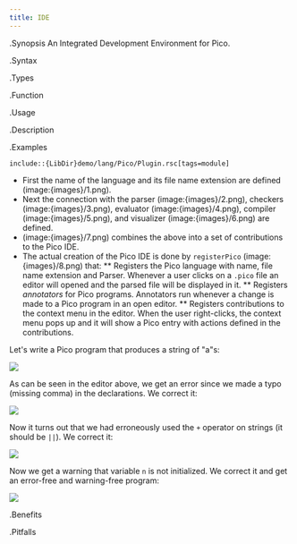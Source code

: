 ```yaml
---
title: IDE
---
```


.Synopsis
An Integrated Development Environment for Pico.

.Syntax

.Types

.Function
       
.Usage

.Description

.Examples
```rascal
include::{LibDir}demo/lang/Pico/Plugin.rsc[tags=module]
```

                
*  First the name of the language and its file name extension are defined (image:{images}/1.png).
*  Next the connection with the parser (image:{images}/2.png), checkers (image:{images}/3.png), evaluator (image:{images}/4.png),
  compiler (image:{images}/5.png), and visualizer (image:{images}/6.png) are defined.
*  (image:{images}/7.png) combines the above into a set of contributions to the Pico IDE.
*  The actual creation of the Pico IDE is done by `registerPico` (image:{images}/8.png) that:
   **  Registers the Pico language with name, file name extension and Parser. Whenever a user clicks on
       a `.pico` file an editor will opened and the parsed file will be displayed in it.
   **  Registers _annotators_ for Pico programs. Annotators run whenever a change is made to a Pico program in an open editor.
   **  Registers contributions to the context menu in the editor. When the user right-clicks, the context menu
       pops up and it will show a Pico entry with actions defined in the contributions.


Let's write a Pico program that produces a string of "a"s:


![]((IDE-Screenshot1.png))


As can be seen in the editor above, we get an error since we made a typo (missing comma) in the declarations. We correct it:



![]((IDE-Screenshot2.png))


Now it turns out that we had erroneously used the `+` operator on strings (it should be `||`). We correct it:


![]((Screenshot3.png))


Now we get a warning that variable `n` is not initialized. We correct it and get an error-free and warning-free program:


![]((Screenshot4.png))


.Benefits

.Pitfalls

